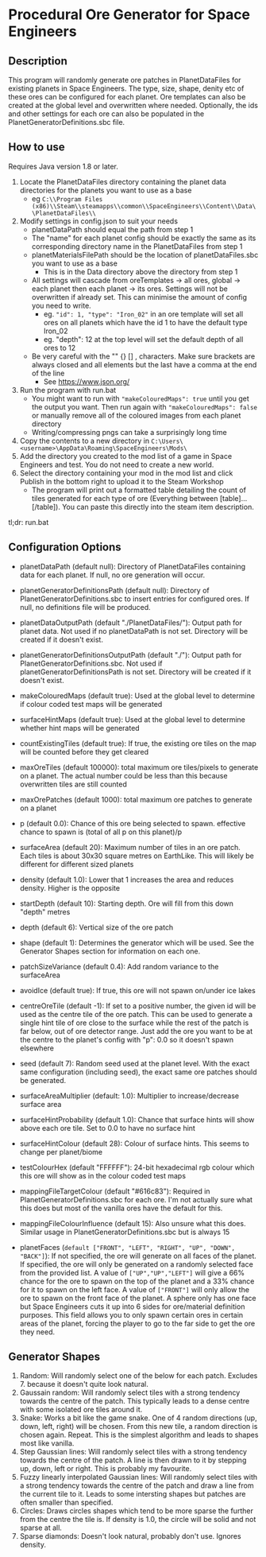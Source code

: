 # Procedural Ore Generator for Space Engineers

## Description

This program will randomly generate ore patches in PlanetDataFiles for existing planets in Space Engineers. The type, size, shape, denity etc of these ores can be configured for each planet. Ore templates can also be created at the global level and overwritten where needed. Optionally, the ids and other settings for each ore can also be populated in the PlanetGeneratorDefinitions.sbc file. 


## How to use

Requires Java version 1.8 or later.

1. Locate the PlanetDataFiles directory containing the planet data directories for the planets you want to use as a base
   - eg `C:\\Program Files (x86)\\Steam\\steamapps\\common\\SpaceEngineers\\Content\\Data\\PlanetDataFiles\\` 
2. Modify settings in config.json to suit your needs
   - planetDataPath should equal the path from step 1
   - The "name" for each planet config should be exactly the same as its corresponding directory name in the PlanetDataFiles from step 1
   - planetMaterialsFilePath should be the location of planetDataFiles.sbc you want to use as a base
     - This is in the Data directory above the directory from step 1
   - All settings will cascade from oreTemplates -> all ores, global -> each planet then each planet -> its ores. Settings will not be overwritten if already set. This can minimise the amount of config you need to write.
     - eg. `"id": 1, "type": "Iron_02"` in an ore template will set all ores on all planets which have the id 1 to have the default type Iron_02
     - eg. "depth": 12 at the top level will set the default depth of all ores to 12
   - Be very careful with the "" {} [] , characters. Make sure brackets are always closed and all elements but the last have a comma at the end of the line
     - See https://www.json.org/
3. Run the program with run.bat
   - You might want to run with `"makeColouredMaps": true` until you get the output you want. Then run again with `"makeColouredMaps": false` or manually remove all of the coloured images from each planet directory
   - Writing/compressing pngs can take a surprisingly long time
4. Copy the contents to a new directory in `C:\Users\<username>\AppData\Roaming\SpaceEngineers\Mods\`
5. Add the directory you created to the mod list of a game in Space Engineers and test. You do not need to create a new world.
6. Select the directory containing your mod in the mod list and click Publish in the bottom right to upload it to the Steam Workshop
   - The program will print out a formatted table detailing the count of tiles generated for each type of ore (Everything between [table]...[/table]). You can paste this directly into the steam item description.

tl;dr: run.bat


## Configuration Options
- planetDataPath (default null): Directory of PlanetDataFiles containing data for each planet. If null, no ore generation will occur. 
- planetGeneratorDefinitionsPath (default null): Directory of PlanetGeneratorDefinitions.sbc to insert entries for configured ores. If null, no definitions file will be produced. 
- planetDataOutputPath (default "./PlanetDataFiles/"): Output path for planet data. Not used if no planetDataPath is not set. Directory will be created if it doesn't exist.
- planetGeneratorDefinitionsOutputPath (default "./"): Output path for PlanetGeneratorDefinitions.sbc. Not used if planetGeneratorDefinitionsPath is not set. Directory will be created if it doesn't exist.
- makeColouredMaps (default true): Used at the global level to determine if colour coded test maps will be generated
- surfaceHintMaps (default true): Used at the global level to determine whether hint maps will be generated
- countExistingTiles (default true): If true, the existing ore tiles on the map will be counted before they get cleared

- maxOreTiles (default 100000): total maximum ore tiles/pixels to generate on a planet. The actual number could be less than this because overwritten tiles are still counted
- maxOrePatches (default 1000): total maximum ore patches to generate on a planet

- p (default 0.0): Chance of this ore being selected to spawn. effective chance to spawn is (total of all p on this planet)/p
- surfaceArea (default 20): Maximum number of tiles in an ore patch. Each tiles is about 30x30 square metres on EarthLike. This will likely be different for different sized planets
- density (default 1.0): Lower that 1 increases the area and reduces density. Higher is the opposite
- startDepth (default 10): Starting depth. Ore will fill from this down "depth" metres
- depth (default 6): Vertical size of the ore patch
- shape (default 1): Determines the generator which will be used. See the Generator Shapes section for information on each one.
- patchSizeVariance (default 0.4): Add random variance to the surfaceArea
- avoidIce (default true): If true, this ore will not spawn on/under ice lakes
- centreOreTile (default -1): If set to a positive number, the given id will be used as the centre tile of the ore patch. This can be used to generate a single hint tile of ore close to the surface while the rest of the patch is far below, out of ore detector range. Just add the ore you want to be at the centre to the planet's config with "p": 0.0 so it doesn't spawn elsewhere
- seed (default 7): Random seed used at the planet level. With the exact same configuration (including seed), the exact same ore patches should be generated. 
- surfaceAreaMultiplier (default: 1.0): Multiplier to increase/decrease surface area
- surfaceHintProbability (default 1.0): Chance that surface hints will show above each ore tile. Set to 0.0 to have no surface hint
- surfaceHintColour (default 28): Colour of surface hints. This seems to change per planet/biome
- testColourHex (default "FFFFFF"): 24-bit hexadecimal rgb colour which this ore will show as in the colour coded test maps
- mappingFileTargetColour (default "#616c83"): Required in PlanetGeneratorDefinitions.sbc for each ore. I'm not actually sure what this does but most of the vanilla ores have the default for this.
- mappingFileColourInfluence (default 15): Also unsure what this does. Similar usage in PlanetGeneratorDefinitions.sbc but is always 15
- planetFaces (`default ["FRONT", "LEFT", "RIGHT", "UP", "DOWN", "BACK"]`): If not specified, the ore will generate on all faces of the planet. If specified, the ore will only be generated on a randomly selected face from the provided list. A value of `["UP","UP","LEFT"]` will give a 66% chance for the ore to spawn on the top of the planet and a 33% chance for it to spawn on the left face. A value of `["FRONT"]` will only allow the ore to spawn on the front face of the planet. A sphere only has one face but Space Engineers cuts it up into 6 sides for ore/material definition purposes. This field allows you to only spawn certain ores in certain areas of the planet, forcing the player to go to the far side to get the ore they need. 

## Generator Shapes

1. Random: Will randomly select one of the below for each patch. Excludes 7. because it doesn't quite look natural.
2. Gaussain random: Will randomly select tiles with a strong tendency towards the centre of the patch. This typically leads to a dense centre with some isolated ore tiles around it.
3. Snake: Works a bit like the game snake. One of 4 random directions (up, down, left, right) will be chosen. From this new tile, a random direction is chosen again. Repeat. This is the simplest algorithm and leads to shapes most like vanilla. 
4. Step Gaussian lines: Will randomly select tiles with a strong tendency towards the centre of the patch. A line is then drawn to it by stepping up, down, left or right. This is probably my favourite. 
5. Fuzzy linearly interpolated Gaussian lines: Will randomly select tiles with a strong tendency towards the centre of the patch and draw a line from the current tile to it. Leads to some intersting shapes but patches are often smaller than specified.
6. Circles: Draws circles shapes which tend to be more sparse the further from the centre the tile is. If density is 1.0, the circle will be solid and not sparse at all.
7. Sparse diamonds: Doesn't look natural, probably don't use. Ignores density.